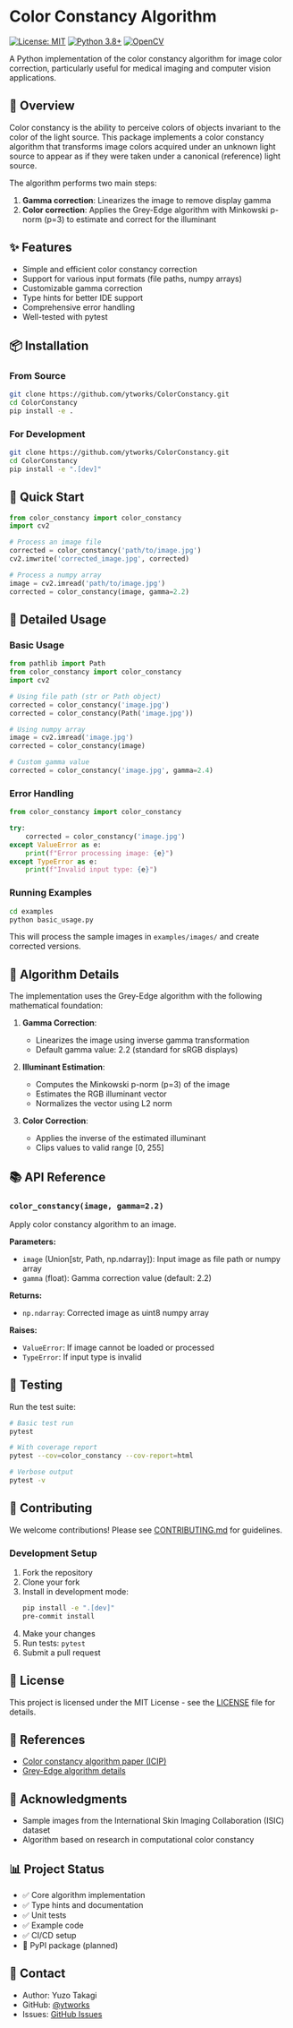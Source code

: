 # Color Constancy Algorithm

[![License: MIT](https://img.shields.io/badge/License-MIT-yellow.svg)](https://opensource.org/licenses/MIT)
[![Python 3.8+](https://img.shields.io/badge/python-3.8+-blue.svg)](https://www.python.org/downloads/)
[![OpenCV](https://img.shields.io/badge/OpenCV-4.5+-green.svg)](https://opencv.org/)

A Python implementation of the color constancy algorithm for image color correction, particularly useful for medical imaging and computer vision applications.

## 🎯 Overview

Color constancy is the ability to perceive colors of objects invariant to the color of the light source. This package implements a color constancy algorithm that transforms image colors acquired under an unknown light source to appear as if they were taken under a canonical (reference) light source.

The algorithm performs two main steps:
1. **Gamma correction**: Linearizes the image to remove display gamma
2. **Color correction**: Applies the Grey-Edge algorithm with Minkowski p-norm (p=3) to estimate and correct for the illuminant

## ✨ Features

- Simple and efficient color constancy correction
- Support for various input formats (file paths, numpy arrays)
- Customizable gamma correction
- Type hints for better IDE support
- Comprehensive error handling
- Well-tested with pytest

## 📦 Installation

### From Source

```bash
git clone https://github.com/ytworks/ColorConstancy.git
cd ColorConstancy
pip install -e .
```

### For Development

```bash
git clone https://github.com/ytworks/ColorConstancy.git
cd ColorConstancy
pip install -e ".[dev]"
```

## 🚀 Quick Start

```python
from color_constancy import color_constancy
import cv2

# Process an image file
corrected = color_constancy('path/to/image.jpg')
cv2.imwrite('corrected_image.jpg', corrected)

# Process a numpy array
image = cv2.imread('path/to/image.jpg')
corrected = color_constancy(image, gamma=2.2)
```

## 📖 Detailed Usage

### Basic Usage

```python
from pathlib import Path
from color_constancy import color_constancy
import cv2

# Using file path (str or Path object)
corrected = color_constancy('image.jpg')
corrected = color_constancy(Path('image.jpg'))

# Using numpy array
image = cv2.imread('image.jpg')
corrected = color_constancy(image)

# Custom gamma value
corrected = color_constancy('image.jpg', gamma=2.4)
```

### Error Handling

```python
from color_constancy import color_constancy

try:
    corrected = color_constancy('image.jpg')
except ValueError as e:
    print(f"Error processing image: {e}")
except TypeError as e:
    print(f"Invalid input type: {e}")
```

### Running Examples

```bash
cd examples
python basic_usage.py
```

This will process the sample images in `examples/images/` and create corrected versions.

## 🔬 Algorithm Details

The implementation uses the Grey-Edge algorithm with the following mathematical foundation:

1. **Gamma Correction**: 
   - Linearizes the image using inverse gamma transformation
   - Default gamma value: 2.2 (standard for sRGB displays)

2. **Illuminant Estimation**:
   - Computes the Minkowski p-norm (p=3) of the image
   - Estimates the RGB illuminant vector
   - Normalizes the vector using L2 norm

3. **Color Correction**:
   - Applies the inverse of the estimated illuminant
   - Clips values to valid range [0, 255]

## 📚 API Reference

### `color_constancy(image, gamma=2.2)`

Apply color constancy algorithm to an image.

**Parameters:**
- `image` (Union[str, Path, np.ndarray]): Input image as file path or numpy array
- `gamma` (float): Gamma correction value (default: 2.2)

**Returns:**
- `np.ndarray`: Corrected image as uint8 numpy array

**Raises:**
- `ValueError`: If image cannot be loaded or processed
- `TypeError`: If input type is invalid

## 🧪 Testing

Run the test suite:

```bash
# Basic test run
pytest

# With coverage report
pytest --cov=color_constancy --cov-report=html

# Verbose output
pytest -v
```

## 🤝 Contributing

We welcome contributions! Please see [CONTRIBUTING.md](CONTRIBUTING.md) for guidelines.

### Development Setup

1. Fork the repository
2. Clone your fork
3. Install in development mode:
   ```bash
   pip install -e ".[dev]"
   pre-commit install
   ```
4. Make your changes
5. Run tests: `pytest`
6. Submit a pull request

## 📄 License

This project is licensed under the MIT License - see the [LICENSE](LICENSE) file for details.

## 📝 References

- [Color constancy algorithm paper (ICIP)](http://vislab.isr.ist.utl.pt/wp-content/uploads/2012/12/14-ICIPa.pdf)
- [Grey-Edge algorithm details](https://pdfs.semanticscholar.org/2f3f/8f151a52afa3c1e80505ddb09b8624162e35.pdf)

## 🙏 Acknowledgments

- Sample images from the International Skin Imaging Collaboration (ISIC) dataset
- Algorithm based on research in computational color constancy

## 📊 Project Status

- ✅ Core algorithm implementation
- ✅ Type hints and documentation
- ✅ Unit tests
- ✅ Example code
- ✅ CI/CD setup
- 🔄 PyPI package (planned)

## 📧 Contact

- Author: Yuzo Takagi
- GitHub: [@ytworks](https://github.com/ytworks)
- Issues: [GitHub Issues](https://github.com/ytworks/ColorConstancy/issues)